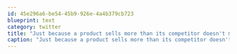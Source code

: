 ```yaml
---
id: 45e296a6-be54-45b9-926e-4a4b379cb723
blueprint: text
category: twitter
title: "Just because a product sells more than its competitor doesn't mean it's technologically superior. (Beta vs VHS)"
caption: "Just because a product sells more than its competitor doesn't mean it's technologically superior. (Beta vs VHS)"
---
```

